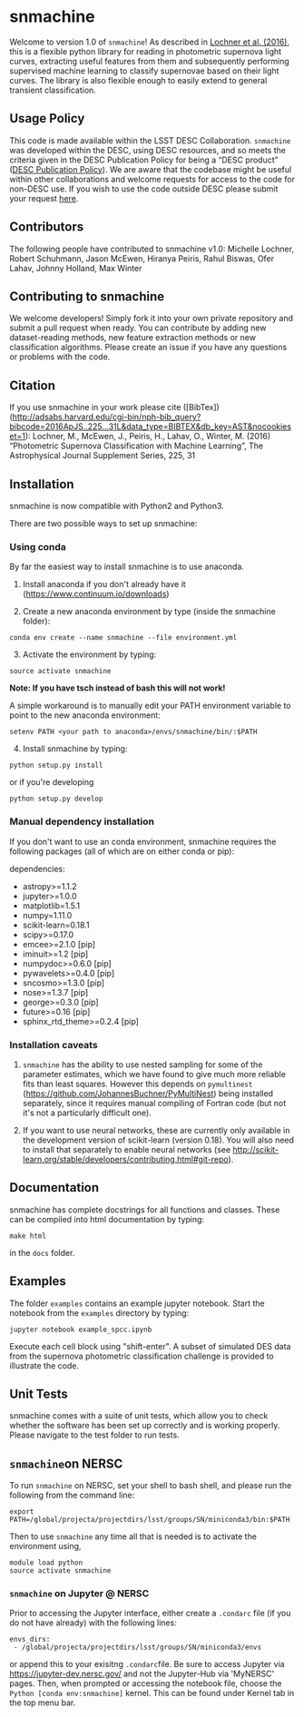 # snmachine

Welcome to version 1.0 of `snmachine`! As described in [Lochner et al. (2016)](https://arxiv.org/abs/1603.00882), this is a flexible python library for reading in photometric supernova light curves, extracting useful features from them and subsequently performing supervised machine learning to classify supernovae based on their light curves. The library is also flexible enough to easily extend to general transient classification.

## Usage Policy

This code is made available within the LSST DESC Collaboration. `snmachine` was developed within the DESC, using DESC resources, and so meets the criteria given in the DESC Publication Policy for being a “DESC product” ([DESC Publication Policy](http://lsstdesc.org/sites/default/files/LSST_DESC_Publication_Policy.pdf)). We are aware that the codebase might be useful within other collaborations and welcome requests for access to the code for non-DESC use. If you wish to use the code outside DESC please submit your request [here](https://docs.google.com/forms/d/e/1FAIpQLSfHKNf-GeIGeRWODtwpVz_byXsUDBYISjlQk5lv1W9M0hgB3g/viewform?usp=sf_link).

## Contributors

The following people have contributed to snmachine v1.0:
Michelle Lochner, Robert Schuhmann, Jason McEwen, Hiranya Peiris, Rahul Biswas, Ofer Lahav, Johnny Holland, Max Winter

## Contributing to snmachine

We welcome developers! Simply fork it into your own private repository and submit a pull request when ready. You can contribute by adding new dataset-reading methods, new feature extraction methods or new classification algorithms. Please create an issue if you have any questions or problems with the code.

## Citation

If you use snmachine in your work please cite ([BibTex])(http://adsabs.harvard.edu/cgi-bin/nph-bib_query?bibcode=2016ApJS..225...31L&data_type=BIBTEX&db_key=AST&nocookieset=1):
Lochner, M., McEwen, J., Peiris, H., Lahav, O., Winter, M. (2016) “Photometric Supernova Classification with Machine Learning”, The Astrophysical Journal Supplement Series, 225, 31

## Installation

snmachine is now compatible with Python2 and Python3.

There are two possible ways to set up snmachine:

### Using conda

By far the easiest way to install snmachine is to use anaconda.

1) Install anaconda if you don't already have it (https://www.continuum.io/downloads)

2) Create a new anaconda environment by type (inside the snmachine folder):

`conda env create --name snmachine --file environment.yml`

3) Activate the environment by typing:

`source activate snmachine`

**Note: If you have tsch instead of bash this will not work!**

A simple workaround is to manually edit your PATH environment variable to point to the new anaconda environment:

`setenv PATH <your path to anaconda>/envs/snmachine/bin/:$PATH`

4) Install snmachine by typing:

`python setup.py install`

or if you're developing

`python setup.py develop`

### Manual dependency installation

If you don't want to use an conda environment, snmachine requires the following packages (all of which are on either conda or pip):

dependencies:
  - astropy>=1.1.2
  - jupyter>=1.0.0
  - matplotlib=1.5.1
  - numpy=1.11.0
  - scikit-learn=0.18.1
  - scipy>=0.17.0
  - emcee>=2.1.0 [pip]
  - iminuit>=1.2 [pip]
  - numpydoc>=0.6.0 [pip]
  - pywavelets>=0.4.0 [pip]
  - sncosmo>=1.3.0 [pip]
  - nose>=1.3.7 [pip]
  - george>=0.3.0 [pip]
  - future>=0.16 [pip]
  - sphinx_rtd_theme>=0.2.4 [pip]


### Installation caveats

1) `snmachine` has the ability to use nested sampling for some of the parameter estimates, which we have found to give much more reliable fits than least squares. However this depends on `pymultinest` (https://github.com/JohannesBuchner/PyMultiNest) being installed separately, since it requires manual compiling of Fortran code (but not it's not a particularly difficult one).

2) If you want to use neural networks, these are currently only available in the development version of scikit-learn (version 0.18). You will also need to install that separately to enable neural networks (see http://scikit-learn.org/stable/developers/contributing.html#git-repo).


## Documentation

snmachine has complete docstrings for all functions and classes. These can be compiled into html documentation by typing:

`make html`

in the `docs` folder.

## Examples

The folder `examples` contains an example jupyter notebook. Start the notebook from the `examples` directory by typing:

`jupyter notebook example_spcc.ipynb`

Execute each cell block using "shift-enter". A subset of simulated DES data from the supernova photometric classification challenge is provided to illustrate the code.

## Unit Tests

snmachine comes with a suite of unit tests, which allow you to check whether the software has been set up correctly and is working properly. Please navigate to the test folder to run tests.


## `snmachine`on NERSC

To run `snmachine` on NERSC, set your shell to bash shell, and please run the following from the command line:

```
export PATH=/global/projecta/projectdirs/lsst/groups/SN/miniconda3/bin:$PATH
```

Then to use `snmachine` any time all that is needed is to activate the environment using,

```
module load python
source activate snmachine
```

### `snmachine` on Jupyter @ NERSC

Prior to accessing the Jupyter interface, either create a `.condarc` file (if you do not have already) with the following lines:

```
envs_dirs:
 - /global/projecta/projectdirs/lsst/groups/SN/miniconda3/envs
```
or append this to your exisitng `.condarc`file. Be sure to access Jupyter via https://jupyter-dev.nersc.gov/ and not the Jupyter-Hub via 'MyNERSC' pages. Then, when prompted or accessing the notebook file, choose the `Python [conda env:snmachine]` kernel. This can be found under Kernel tab in the top menu bar. 
